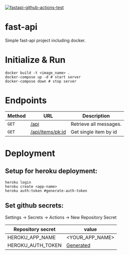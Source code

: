 [![fastapi-github-actions-test](https://github.com/xHeler/fast-api-docker-blank/actions/workflows/main.yml/badge.svg)](https://github.com/xHeler/fast-api-docker-blank/actions/workflows/main.yml)

# fast-api
Simple fast-api project including docker.

# Initialize & Run

```shell
docker build -t <image_name> .
docker-compose up -d # start server
docker-compose down # stop server
```

# Endpoints

| Method   | URL                                      | Description                              |
| -------- | ---------------------------------------- | ---------------------------------------- |
| `GET`    | [/api](http://127.0.0.1/api)                             | Retrieve all messages.                      |
| `GET`   | [/api/items/<pk:id>](http://127.0.0.1/api/items/1)                           | Get single item by id                     |


# Deployment
## Setup for heroku deployment:
```
heroku login
heroku create <app-name>
heroku auth:token #generate-auth-token
```
## Set github secrets:
Settings -> Secrets -> Actions -> New Repository Secret

| Repository secret | value |
| -------- | ------------|
| HEROKU_APP_NAME | <YOUR_APP_NAME>| 
| HEROKU_AUTH_TOKEN | [Generated](#generate-auth-token) |
